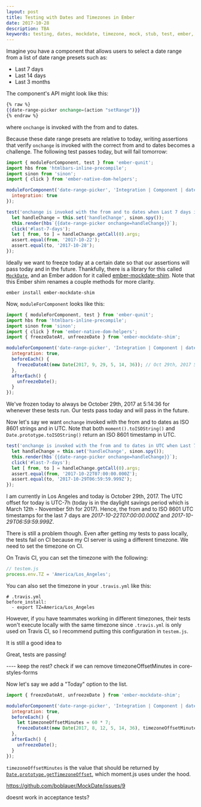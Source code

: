 ```yaml
---
layout: post
title: Testing with Dates and Timezones in Ember
date: 2017-10-28
description: TBA
keywords: testing, dates, mockdate, timezone, mock, stub, test, ember, ember.js, declare now
---
```


Imagine you have a component that allows users to select a date range from a list of date range presets such as:

* Last 7 days
* Last 14 days
* Last 3 months

The component's API might look like this:

```hbs
{% raw %}
{{date-range-picker onchange=(action "setRange")}}
{% endraw %}
```

where `onchange` is invoked with the from and to dates.

Because these date range presets are relative to today, writing assertions that verify `onchange` is invoked with the correct from and to dates becomes a challenge. The following test passes today, but will fail tomorrow:

```js
import { moduleForComponent, test } from 'ember-qunit';
import hbs from 'htmlbars-inline-precompile';
import sinon from 'sinon';
import { click } from 'ember-native-dom-helpers';

moduleForComponent('date-range-picker', 'Integration | Component | date range picker', {
  integration: true
});

test('onchange is invoked with the from and to dates when Last 7 days is clicked', function(assert) {
  let handleChange = this.set('handleChange', sinon.spy());
  this.render(hbs`{{date-range-picker onchange=handleChange}}`);
  click('#last-7-days');
  let [ from, to ] = handleChange.getCall(0).args;
  assert.equal(from, '2017-10-22');
  assert.equal(to, '2017-10-28');
});
```

Ideally we want to freeze today at a certain date so that our assertions will pass today and in the future. Thankfully, there is a library for this called [`MockDate`](https://github.com/boblauer/MockDate), and an Ember addon for it called [ember-mockdate-shim](https://github.com/Ticketfly/ember-mockdate-shim). Note that this Ember shim renames a couple methods for more clarity.

```
ember install ember-mockdate-shim
```

Now, `moduleForComponent` looks like this:

```js
import { moduleForComponent, test } from 'ember-qunit';
import hbs from 'htmlbars-inline-precompile';
import sinon from 'sinon';
import { click } from 'ember-native-dom-helpers';
import { freezeDateAt, unfreezeDate } from 'ember-mockdate-shim';

moduleForComponent('date-range-picker', 'Integration | Component | date range picker', {
  integration: true,
  beforeEach() {
    freezeDateAt(new Date(2017, 9, 29, 5, 14, 36)); // Oct 29th, 2017 5:14:36
  },
  afterEach() {
    unfreezeDate();
  }
});
```

We've frozen today to always be October 29th, 2017 at 5:14:36 for whenever these tests run. Our tests pass today and will pass in the future.

Now let's say we want `onchange` invoked with the from and to dates as ISO 8601 strings and in UTC. Note that both `moment().toISOString()` and `Date.prototype.toISOString()` return an ISO 8601 timestamp in UTC.

```js
test('onchange is invoked with the from and to dates in UTC when Last 7 days is clicked', function(assert) {
  let handleChange = this.set('handleChange', sinon.spy());
  this.render(hbs`{{date-range-picker onchange=handleChange}}`);
  click('#last-7-days');
  let [ from, to ] = handleChange.getCall(0).args;
  assert.equal(from, '2017-10-22T07:00:00.000Z');
  assert.equal(to, '2017-10-29T06:59:59.999Z');
});
```

I am currently in Los Angeles and today is October 29th, 2017. The UTC offset for today is UTC-7h (today is in the daylight savings period which is March 12th - November 5th for 2017). Hence, the from and to ISO 8601 UTC timestamps for the last 7 days are _2017-10-22T07:00:00.000Z_ and _2017-10-29T06:59:59.999Z_.

There is still a problem though. Even after getting my tests to pass locally, the tests fail on CI because my CI server is using a different timezone. We need to set the timezone on CI.

On Travis CI, you can set the timezone with the following:

```js
// testem.js
process.env.TZ = 'America/Los_Angeles';
```

You can also set the timezone in your `.travis.yml` like this:

```
# .travis.yml
before_install:
  - export TZ=America/Los_Angeles
```

However, if you have teammates working in different timezones, their tests won't execute locally with the same timezone since `.travis.yml` is only used on Travis CI, so I recommend putting this configuration in `testem.js`.


It is still a good idea to

Great, tests are passing!

---- keep the rest? check if we can remove timezoneOffsetMinutes in core-styles-forms

Now let's say we add a "Today" option to the list.


```js
import { freezeDateAt, unfreezeDate } from 'ember-mockdate-shim';

moduleForComponent('date-range-picker', 'Integration | Component | date range picker', {
  integration: true,
  beforeEach() {
    let timezoneOffsetMinutes = 60 * 7;
    freezeDateAt(new Date(2017, 8, 12, 5, 14, 36), timezoneOffsetMinutes);
  },
  afterEach() {
    unfreezeDate();
  }
});
```


`timezoneOffsetMinutes` is the value that should be returned by [`Date.prototype.getTimezoneOffset`](https://developer.mozilla.org/en-US/docs/Web/JavaScript/Reference/Global_Objects/Date/getTimezoneOffset), which moment.js uses under the hood.

https://github.com/boblauer/MockDate/issues/9

doesnt work in acceptance tests?
